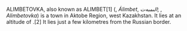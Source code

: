 ALIMBETOVKA, also known as ALIMBET[1] (, _Álimbet_, _الىمبەت_; , _Alimbetovka_) is a town in Aktobe Region, west Kazakhstan. It lies at an altitude of .[2] It lies just a few kilometres from the Russian border.
